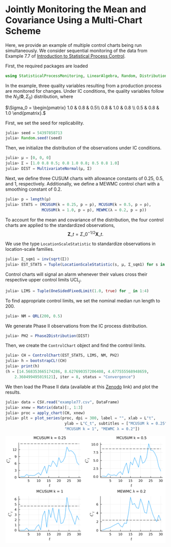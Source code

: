 
# Jointly Monitoring the Mean and Covariance Using a Multi-Chart Scheme

Here, we provide an example of multiple control charts being run simultaneously. We consider sequential monitoring of the data from Example 7.7 of [Introduction to Statistical Process Control](https://www.taylorfrancis.com/books/mono/10.1201/b15016/introduction-statistical-process-control-peihua-qiu).

First, the required packages are loaded
```julia
using StatisticalProcessMonitoring, LinearAlgebra, Random, Distributions, CSV, DataFrames, Plots
```

In the example, three quality variables resulting from a production process are monitored for changes. Under IC conditions, the quality variables follow the $N_3(\bm{0}, \Sigma_0)$ distribution, where

$\Sigma_0 = \begin{pmatrix}
    1.0  & 0.8 & 0.5\\
    0.8 & 1.0 & 0.8 \\
    0.5 & 0.8 & 1.0
  \end{pmatrix}.$

First, we set the seed for replicability.

```julia
julia> seed = 54397858713
julia> Random.seed!(seed)
```

Then, we initialize the distribution of the observations under IC conditions.

```julia
julia> μ = [0, 0, 0]
julia> Σ = [1.0 0.8 0.5; 0.8 1.0 0.8; 0.5 0.8 1.0]
julia> DIST = MultivariateNormal(μ, Σ)
```

Next, we define three CUSUM charts with allowance constants of 0.25, 0.5, and 1, respectively. Additionally, we define a MEWMC control chart with a smoothing constant of 0.2.

```julia
julia> p = length(μ)
julia> STATS = (MCUSUM(k = 0.25, p = p), MCUSUM(k = 0.5, p = p),
                MCUSUM(k = 1.0, p = p), MEWMC(λ = 0.2, p = p))
```

To account for the mean and covariance of the distribution, the four control charts are applied to the standardized observations,
$$
  \bm{Z}\_t = \Sigma\_0^{-1 / 2}\bm{X}\_t.
$$

We use the type `LocationScaleStatistic` to standardize observations in location-scale families.

```julia
julia> Σ_sqm1 = inv(sqrt(Σ))
julia> EST_STATS = Tuple(LocationScaleStatistic(s, μ, Σ_sqm1) for s in STATS)
```

Control charts will signal an alarm whenever their values cross their respective upper control limits $\text{UCL}_j$.

```julia
julia> LIMS = Tuple(OneSidedFixedLimit(1.0, true) for _ in 1:4)
```

To find appropriate control limits, we set the nominal median run length to 200.

```julia
julia> NM = QRL(200, 0.5)
```

We generate Phase II observations from the IC process distribution.

```julia
julia> PH2 = Phase2Distribution(DIST)
```

Then, we create the `ControlChart` object and find the control limits.

```julia
julia> CH = ControlChart(EST_STATS, LIMS, NM, PH2)
julia> h = bootstrapCL!(CH)
julia> print(h)
(h = [14.568353665174286, 8.627690357206408, 4.677555568948659,
    2.360499495019121], iter = 8, status = "Convergence")
```

We then load the Phase II data (available at this [Zenodo](https://zenodo.org/records/10683050) link) and plot the results.

```julia
julia> data = CSV.read("example77.csv", DataFrame)
julia> xnew = Matrix(data)[:, 1:3]
julia> proc = apply_chart(CH, xnew)
julia> plt = plot_series(proc, dpi = 300, label = "", xlab = L"t",
                          ylab = L"C_t", subtitles = ["MCUSUM k = 0.25", "MCUSUM k = 0.5",
                          "MCUSUM k = 1", "MEWMC λ = 0.2"])
```

![](./figures/example-multiple-mean-covariance.png)
